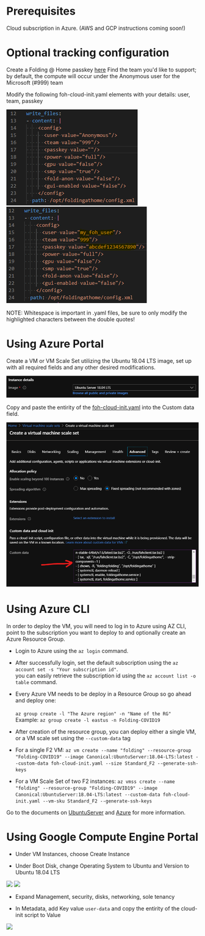 # Prerequisites

Cloud subscription in Azure. (AWS and GCP instructions coming soon!)

# Optional tracking configuration

Create a Folding @ Home passkey [here](https://apps.foldingathome.org/getpasskey)
Find the team you'd like to support; by default, the compute will occur under the Anonymous user for the Microsoft (#999) team

Modify the following foh-cloud-init.yaml elements with your details: user, team, passkey

![](../img/CloudInit/ci_01.png)
![](../img/CloudInit/ci_02.png)

NOTE: Whitespace is important in .yaml files, be sure to only modify the highlighted characters between the double quotes!

# Using Azure Portal

Create a VM or VM Scale Set utilizing the Ubuntu 18.04 LTS image, set up with all required fields and any other desired modifications.

![](../img/CloudInit/ci_03.png)

Copy and paste the entirity of the [foh-cloud-init.yaml](../deploy/cloud-init/foh-cloud-init.yaml) into the Custom data field.

![](../img/CloudInit/ci_04.png)

# Using Azure CLI

In order to deploy the VM, you will need to log in to Azure using AZ CLI, point to the subscription you want to deploy to and optionally create an Azure Resource Group.

* Login to Azure using the ```az login``` command.

* After successfully login, set the default subscription using the ```az account set -s "Your subscription id"```.<br> you can easily retrieve the subscription id using the ```az account list -o table``` command. 

* Every Azure VM needs to be deploy in a Resource Group so go ahead and deploy one: <br>   
```az group create -l "The Azure region" -n "Name of the RG"``` <br>
Example: ```az group create -l eastus -n Folding-COVID19```

* After creation of the resource group, you can deploy either a single VM, or a VM scale set using the ```--custom-data``` tag

* For a single F2 VM:
```az vm create --name "folding" --resource-group "Folding-COVID19" --image Canonical:UbuntuServer:18.04-LTS:latest --custom-data foh-cloud-init.yaml --size Standard_F2 --generate-ssh-keys```

* For a VM Scale Set of two F2 instances:
```az vmss create --name "folding" --resource-group "Folding-COVID19" --image Canonical:UbuntuServer:18.04-LTS:latest --custom-data foh-cloud-init.yaml --vm-sku Standard_F2 --generate-ssh-keys```

Go to the documents on [UbuntuServer](docs/UbuntuServer.md) and [Azure](docs/Azure.md) for more information.

# Using Google Compute Engine Portal

* Under VM Instances, choose Create Instance

* Under Boot Disk, change Operating System to Ubuntu and Version to Ubuntu 18.04 LTS

![](../img/CloudInit/ci_gcp_01.png)
![](../img/CloudInit/ci_gcp_02.png)

* Expand Management, security, disks, networking, sole tenancy

* In Metadata, add Key value ```user-data``` and copy the entirity of the cloud-init script to Value

![](../img/CloudInit/ci_gcp_03.png)